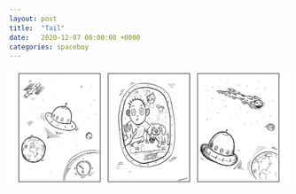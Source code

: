 ```yaml
---
layout: post
title:  "Tail"
date:   2020-12-07 00:00:00 +0000
categories: spaceboy
---
```


[![Tail](spaceboy/23%20-%20tail.png)](spaceboy/23%20-%20tail.png)

